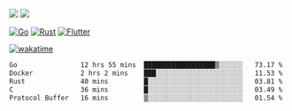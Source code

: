 [![](https://img.shields.io/badge/Windows_11-Pro-292e33?style=flat-square&logo=windows&logoColor=ffffff)](https://www.microsoft.com/en-us/windows/)
[![](https://img.shields.io/badge/macOS-Sequoia-292e33?style=flat-square&logo=apple&logoColor=ffffff)](https://www.apple.com/macbook-pro/) 

[![Go](https://img.shields.io/badge/-Go-DEA584?style=flat&logo=go&logoColor=000000)](https://golang.org/)
[![Rust](https://img.shields.io/badge/-Rust-DEA584?style=flat&logo=rust&logoColor=000000)](https://www.rust-lang.org)
[![Flutter](https://img.shields.io/badge/-Flutter-DEA584?style=flat&logo=flutter&logoColor=000000)](https://flutter.dev/)

[![wakatime](https://wakatime.com/badge/user/9bb0c784-91ca-4b5c-8e9c-b13ece0f7b09.svg)](https://wakatime.com/@9bb0c784-91ca-4b5c-8e9c-b13ece0f7b09)


<!--START_SECTION:waka-->

```txt
Go                12 hrs 55 mins  ██████████████████▒░░░░░░   73.17 %
Docker            2 hrs 2 mins    ███░░░░░░░░░░░░░░░░░░░░░░   11.53 %
Rust              40 mins         █░░░░░░░░░░░░░░░░░░░░░░░░   03.81 %
C                 36 mins         █░░░░░░░░░░░░░░░░░░░░░░░░   03.49 %
Protocol Buffer   16 mins         ▒░░░░░░░░░░░░░░░░░░░░░░░░   01.54 %
```

<!--END_SECTION:waka-->

